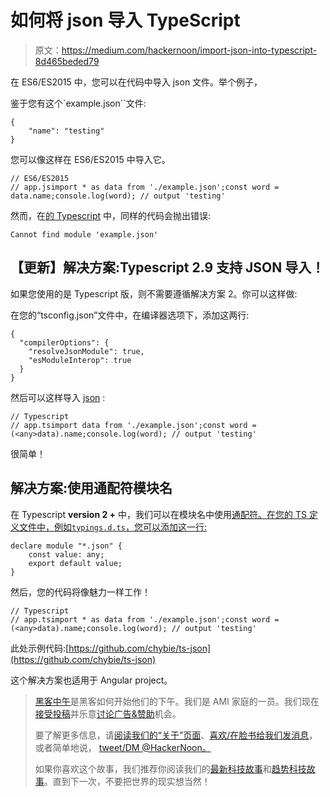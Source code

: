 # 如何将 json 导入 TypeScript

> 原文：<https://medium.com/hackernoon/import-json-into-typescript-8d465beded79>

在 ES6/ES2015 中，您可以在代码中导入 json 文件。举个例子，

鉴于您有这个`example.json``文件:

```
{
    "name": "testing"
}
```

您可以像这样在 ES6/ES2015 中导入它。

```
// ES6/ES2015
// app.jsimport * as data from './example.json';const word = data.name;console.log(word); // output 'testing'
```

然而，在[的 Typescript](https://hackernoon.com/tagged/typescript) 中，同样的代码会抛出错误:

```
Cannot find module 'example.json'
```

## 【更新】解决方案:Typescript 2.9 支持 JSON 导入！

如果您使用的是 Typescript 版，则不需要遵循解决方案 2。你可以这样做:

在您的“tsconfig.json”文件中，在编译器选项下，添加这两行:

```
{
  "compilerOptions": {
    "resolveJsonModule": true,
    "esModuleInterop": true  
  }
}
```

然后可以这样导入 [json](https://hackernoon.com/tagged/json) :

```
// Typescript
// app.tsimport data from './example.json';const word = (<any>data).name;console.log(word); // output 'testing'
```

很简单！

## 解决方案:使用通配符模块名

在 Typescript **version 2 +** 中，我们可以在模块名中使用[通配符。在您的 TS 定义文件中，例如`typings.d.ts`，您可以添加这一行:](http://www.typescriptlang.org/docs/release-notes/typescript-2.0.html#wildcard-character-in-module-names)

```
declare module "*.json" {
    const value: any;
    export default value;
}
```

然后，您的代码将像魅力一样工作！

```
// Typescript
// app.tsimport * as data from './example.json';const word = (<any>data).name;console.log(word); // output 'testing'
```

此处示例代码:[https://github.com/chybie/ts-json](https://github.com/chybie/ts-json)

这个解决方案也适用于 Angular project。

> [黑客中午](http://bit.ly/Hackernoon)是黑客如何开始他们的下午。我们是 AMI 家庭的一员。我们现在[接受投稿](http://bit.ly/hackernoonsubmission)并乐意[讨论广告&赞助](mailto:partners@amipublications.com)机会。
> 
> 要了解更多信息，请[阅读我们的“关于”页面](https://goo.gl/4ofytp)、[喜欢/在脸书给我们发消息](http://bit.ly/HackernoonFB)，或者简单地说， [tweet/DM @HackerNoon。](https://goo.gl/k7XYbx)
> 
> 如果你喜欢这个故事，我们推荐你阅读我们的[最新科技故事](http://bit.ly/hackernoonlatestt)和[趋势科技故事](https://hackernoon.com/trending)。直到下一次，不要把世界的现实想当然！